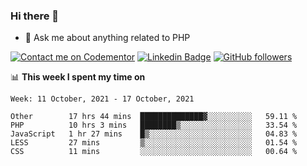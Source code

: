 ### Hi there 👋

<!--
**mustafaculban/mustafaculban** is a ✨ _special_ ✨ repository because its `README.md` (this file) appears on your GitHub profile.

Here are some ideas to get you started:

- 🌱 I’m currently learning ...
- 👯 I’m looking to collaborate on ...
- 🤔 I’m looking for help with ...
- 📫 How to reach me: ...
- 😄 Pronouns: ...
- ⚡ Fun fact: ...

-->
- 💬 Ask me about anything related to PHP

[![Contact me on Codementor](https://www.codementor.io/m-badges/karamusluk/book-session.svg)](https://www.codementor.io/@karamusluk?refer=badge)
[![Linkedin Badge](https://img.shields.io/badge/-Mustafa%20Culban-blue?style=social&logo=Linkedin&logoColor=blue&link=https://www.linkedin.com/in/mustafaculban/)](https://www.linkedin.com/in/mustafaculban/) 
[![GitHub followers](https://img.shields.io/github/followers/karamusluk?label=Follow&style=social)](https://github.com/karamusluk/?tab=follow)


📊 **This week I spent my time on**
<!--START_SECTION:waka-->
```text
Week: 11 October, 2021 - 17 October, 2021

Other        17 hrs 44 mins  ██████████████▓░░░░░░░░░░   59.11 % 
PHP          10 hrs 3 mins   ████████▒░░░░░░░░░░░░░░░░   33.54 % 
JavaScript   1 hr 27 mins    █▒░░░░░░░░░░░░░░░░░░░░░░░   04.83 % 
LESS         27 mins         ▒░░░░░░░░░░░░░░░░░░░░░░░░   01.54 % 
CSS          11 mins         ░░░░░░░░░░░░░░░░░░░░░░░░░   00.64 % 
```
<!--END_SECTION:waka-->

